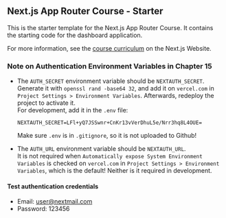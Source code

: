 ## Next.js App Router Course - Starter

This is the starter template for the Next.js App Router Course. It contains the starting code for the dashboard application.

For more information, see the [course curriculum](https://nextjs.org/learn) on the Next.js Website.


### Note on Authentication Environment Variables in Chapter 15
* The `AUTH_SECRET` environment variable should be `NEXTAUTH_SECRET`.  
  Generate it with `openssl rand -base64 32`, and add it on `vercel.com` in `Project Settings > Environment Variables`.
  Afterwards, redeploy the project to activate it.  
  For development, add it in the `.env` file:
  ```
  NEXTAUTH_SECRET=LFl+yQ7JSSwnr+CnKr13vVerDhuL5e/Nrr3hq8L4OUE=
  ```
  Make sure `.env` is in `.gitignore`, so it is not uploaded to Github!

* The `AUTH_URL` environment variable should be `NEXTAUTH_URL`.  
It is not required when `Automatically expose System Environment Variables` is checked on `vercel.com` in `Project Settings > Environment Variables`, which is the default! Neither is it required in development.

#### Test authentication credentials
* Email: user@nextmail.com
* Password: 123456
